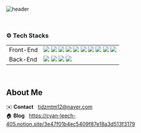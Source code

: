 
![header](https://capsule-render.vercel.app/api?type=soft&color=DF7861&height=150&section=header&text=Jay%20Kim&fontSize=90&rotate=-10&descAlignY=20&fontColor=FCF8E8&animation=fadeIn)

<br/>

### ⚙️ Tech Stacks

<table>
	<tr valign="center">
		<td>Front-End</td>
		<td>
			<img src="https://img.shields.io/badge/HTML5-E34F26?style=for-the-badge&logo=HTML5&logoColor=white"> 
			<img src="https://img.shields.io/badge/CSS3-1572B6?style=for-the-badge&logo=CSS3&logoColor=white"> 
			<img src="https://img.shields.io/badge/JavaScript-F7DF1E?style=for-the-badge&logo=JavaScript&logoColor=white"> 
			<img src="https://img.shields.io/badge/TypeScript-3178C6?style=for-the-badge&logo=TypeScript&logoColor=white">
			<img src="https://img.shields.io/badge/React-61DAFB?style=for-the-badge&logo=React&logoColor=white">
			<img src="https://img.shields.io/badge/Next.js-000000?style=for-the-badge&logo=Next.js&logoColor=white">
			<img src="https://img.shields.io/badge/Redux-764ABC?style=for-the-badge&logo=Redux&logoColor=white">
			<img src="https://img.shields.io/badge/Recoil-000000?style=for-the-badge&logo=Recoil&logoColor=white">
			<img src="https://img.shields.io/badge/Storybook-FF4785?style=for-the-badge&logo=Storybook&logoColor=white">
			<img src="https://img.shields.io/badge/TailwindCSS-06B6D4?style=for-the-badge&logo=TailwindCSS&logoColor=white"></td>
	</tr>
	<tr valign="center">
		<td>Back-End</td>
		<td>
			<img src="https://img.shields.io/badge/Node.js-339933?style=for-the-badge&logo=Node.js&logoColor=white">
			<img src="https://img.shields.io/badge/Express-000000?style=for-the-badge&logo=Express&logoColor=white">
			<img src="https://img.shields.io/badge/Firebase-FFCA28?style=for-the-badge&logo=Firebase&logoColor=white">
			<img src="https://img.shields.io/badge/MongoDB-47A248?style=for-the-badge&logo=MongoDB&logoColor=white">
		</td>
	</tr>
</table>

<br/>

## About Me

✉️ **Contact** &nbsp; tidzmtm12@naver.com  
🏠 **Blog** &nbsp; https://cyan-leech-405.notion.site/3e47f01b4ec5409f87e18a3d513f3179
